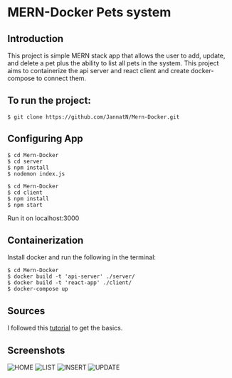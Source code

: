 # MERN-Docker Pets system
## Introduction
This project is simple MERN stack app that allows the user to add, update, and delete a pet plus the ability to list all pets in the system. This project aims to containerize the api server and react client and create docker-compose to connect them.

## To run the project:

```
$ git clone https://github.com/JannatN/Mern-Docker.git
```
## Configuring App

```
$ cd Mern-Docker
$ cd server
$ npm install
$ nodemon index.js
```

```
$ cd Mern-Docker
$ cd client
$ npm install
$ npm start 
```
Run it on localhost:3000

## Containerization 
 Install docker and run the following in the terminal:

```
$ cd Mern-Docker
$ docker build -t 'api-server' ./server/
$ docker build -t 'react-app' ./client/
$ docker-compose up
```
## Sources
I followed this [tutorial](https://medium.com/swlh/how-to-create-your-first-mern-mongodb-express-js-react-js-and-node-js-stack-7e8b20463e66) to get the basics.

## Screenshots
![HOME](https://imgur.com/N2tKJr5.png)
![LIST](https://imgur.com/VC67oJ2.png)
![INSERT](https://imgur.com/axYNCUJ.png)
![UPDATE](https://imgur.com/T8tTSSF.png)
